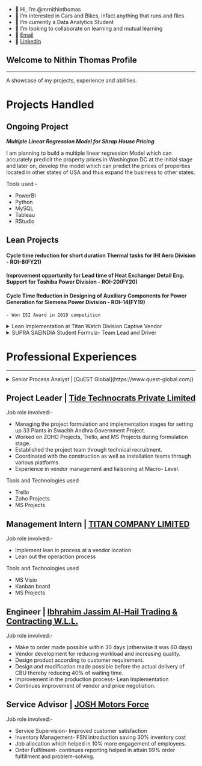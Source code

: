 - 👋 Hi, I’m @mrnithinthomas
- 👀 I’m interested in Cars and Bikes, infact anything that runs and flies
- 🌱 I’m currently a Data Analytics Student
- 💞️ I’m looking to collaborate on learning and mutual learning
- 📧 [Email](mailto:mrnithinthomas@gmail.com)
- 🔗 [Linkedin](https://www.linkedin.com/in/mrnithinthomas/)

<!---
mrnithinthomas/mrnithinthomas is a ✨ special ✨ repository because its `README.md` (this file) appears on your GitHub profile.
You can click the Preview link to take a look at your changes.
--->

## Welcome to Nithin Thomas Profile
---
A showcase of my projects, experience and abilities.

# Projects Handled

## **Ongoing Project**

***Multiple Linear Regression Model for Shrap House Pricing***

I am planning to build a multiple linear regression Model which can accurately predicit the property prices in Washington DC at the initial stage and later on, develop the model which can predict the prices of properties located in other states of USA and thus expand the business to other states.

Tools used:-
- PowerBI
- Python
- MySQL
- Tableau
- RStudio

## **Lean Projects**

#### Cycle time reduction for short duration Thermal tasks for IHI Aero Division - ROI-8(FY21)

#### Improvement opportunity for Lead time of Heat Exchanger Detail Eng. Support for Toshiba Power Division - ROI-20(FY20)

#### Cycle Time Reduction in Designing of Auxiliary Components for Power Generation for Siemens Power Division - ROI–14(FY19)
    - Won ISI Award in 2019 competition
    

<details>
<summary> Lean Implementation at Titan Watch Division Captive Vendor</summary>
<br>
The need of Industry today is to manage, sustain and expand businesses, so lean operations can offer knowledge in the areas of Project Management, Total Quality Management, Lean Manufacturing and Planning, Supply Chain Management, Manufacturing and Service Operations Management, Technology Management etc.,
This internship report records the two months’ internship work on “Lean Implementation at Titans Captive Vendor” at Titan Company Limited, a manufacturing company located in Hosur, specialized in making watches. The report focus on an improved layout, workstation design, line balancing and improving the process carried out with an introduction to various concepts of lean manufacturing. Special emphasis is put on the watch manufacturing process, understanding of which was necessary for the study. Then the report provides a broad description of the industry and the company. Then it talks about the research methodology followed and the tools used. Later this report presents the data collected about various wastes in the company, analysis of the same and its interpretations. Various tools were used for the analysis purpose.
Finally, the report concludes with the findings derived during the course of study and the suggestions to reduce various wastes in the company.
</details>


<details>
<summary> SUPRA SAEINDIA Student Formula- Team Lead and Driver</summary>
<br>
SAEINDIA is an affiliate society of SAE International, registered as an Indian non profit engineering and scientific society dedicated to the advancement of mobility community in India.
This event provides a real world engineering challenge for the SAEINDIA student members that reflects the steps involved in the entire process from design and engineering to production to marketing and endurance.
</details>


# Professional Experiences
---
<details>
<summary> 
Senior Process Analyst | [QuEST Global](https://www.quest-global.com/)
</summary>
<br>
    
Job role involved:-
- Quality Single Point of Contact (QSPC) for a delivery unit in QuEST.
- Driving a data-driven approach in problem-solving & decision-making process in day-to-day Project management.
- Conducting weekly/monthly meetings to monitor the project-specific KPIs and take appropriate action if required.
- Interact with Customers, understand requirements, and achieve their KPIs.
- Conduct audits in terms of ISO and AS Standards and improves overall project maturity of the Delivery Unit.
- Active support in conducting RCAs and data analysis on problems
- Periodic monitoring & control of Quality Management System
- Drives DAMIC & DMADV projects within the delivery unit.
- Identifying and mentoring Continuous Improvement and Kaizen ideas through a data-driven approach and attaining savings for both customers and QuEST.
- Manage roles such as CI Champion for the delivery unit, Quality Reviewer for first of projects

Tools and Technologies used
- Oracle Apex
- PMMA
- Lean Six Sigma 
- IPMS - Project Management tool
- Internal Quality Audit tool
- MiniTab

Achievements
- Third prize in National Level LEAN Sigma competition organized by Indian Statistical Institute
- On The Fly Award 2019 on Overall FY Performance
</details>

## **Project Leader | [Tide Technocrats Private Limited](https://www.tidetechnocrats.com/)**

Job role involved:-
- Managing the project formulation and implementation stages for setting up 33 Plants in Swachh Andhra Government Project.
-  Worked on ZOHO Projects, Trello, and MS Projects during formulation stage.
-  Established the project team through technical recruitment.
- Coordinated with the construction as well as installation teams through various platforms.
-  Experience in vendor management and liaisoning at Macro- Level.

Tools and Technologies used
- Trello
- Zoho Projects
- MS Projects


## **Management Intern | [TITAN COMPANY LIMITED](https://www.titan.co.in/)**

Job role involved:-
- Implement lean in process at a vendor location
- Lean out the operaction process

Tools and Technologies used
- MS Visio
- Kanban board
- MS Projects

## **Engineer | [Ibhrahim Jassim Al-Hail Trading & Contracting W.L.L.]()**

Job role involved:-
- Make to order made possible within 30 days (otherwise it was 60 days)
- Vendor development for reducing workload and increasing quality.
- Design product according to customer requirement.
- Design and modification made possible before the actual delivery of CBU thereby reducing 40% of waiting time.
- Improvement in the production process- Lean Implementation
- Continues improvement of vendor and price negotiation.


## **Service Advisor | [JOSH Motors Force](https://www.dealerservicecenter.in/list/bus/force-motors/kerala/alappuzha/josh-motors/2277984)**

Job role involved:-
- Service Supervision- Improved customer satisfaction
- Inventory Management- FSN introduction saving 30% inventory cost
- Job allocation which helped in 10% more engagement of employees.
- Order Fulfilment- continues reporting helped in attain 99% order fulfillment and problem-solving.
